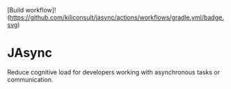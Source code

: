 [Build workflow]!(https://github.com/kiliconsult/jasync/actions/workflows/gradle.yml/badge.svg)

# JAsync

Reduce cognitive load for developers working with asynchronous tasks or communication.